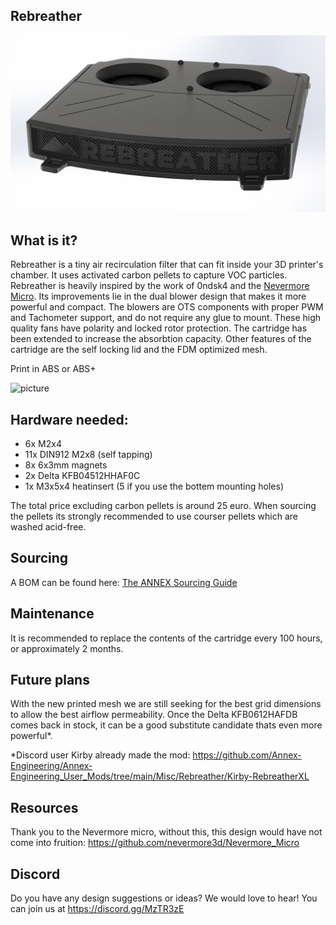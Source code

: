 ## Rebreather 

![picture](Images/Rebreather_dual_49mm.jpg)


## What is it?
Rebreather is a tiny air recirculation filter that can fit inside your 3D printer's chamber. It uses activated carbon pellets to capture VOC particles. Rebreather is heavily inspired by the work of 0ndsk4 and the [Nevermore Micro](https://github.com/nevermore3d/Nevermore_Micro). Its improvements lie in the dual blower design that makes it more powerful and compact. The blowers are OTS components with proper PWM and Tachometer support, and do not require any glue to mount. These high quality fans have polarity and locked rotor protection. The cartridge has been extended to increase the absorbtion capacity. Other features of the cartridge are the self locking lid and the FDM optimized mesh.

Print in ABS or ABS+


![picture](Images/Rebreather_without_lid.jpg)




## Hardware needed:
- 6x M2x4
- 11x DIN912 M2x8 (self tapping)
- 8x 6x3mm magnets
- 2x Delta KFB04512HHAF0C
- 1x M3x5x4 heatinsert (5 if you use the bottem mounting holes)

The total price excluding carbon pellets is around 25 euro. When sourcing the pellets its strongly recommended to use courser pellets which are washed acid-free.

## Sourcing
A BOM can be found here: [The ANNEX Sourcing Guide](https://docs.google.com/spreadsheets/d/1O3eyVuQ6M4F03MJSDs4Z71_XyNjXL5HFTZr1jsaAtRc/edit?usp=sharing)

## Maintenance
It is recommended to replace the contents of the cartridge every 100 hours, or approximately 2 months.

## Future plans
With the new printed mesh we are still seeking for the best grid dimensions to allow the best airflow permeability. Once the Delta KFB0612HAFDB comes back in stock, it can be a good substitute candidate thats even more powerful*.

*Discord user Kirby already made the mod: https://github.com/Annex-Engineering/Annex-Engineering_User_Mods/tree/main/Misc/Rebreather/Kirby-RebreatherXL

## Resources
Thank you to the Nevermore micro, without this, this design would have not come into fruition: https://github.com/nevermore3d/Nevermore_Micro
 
## Discord
Do you have any design suggestions or ideas? We would love to hear! You can join us at https://discord.gg/MzTR3zE


